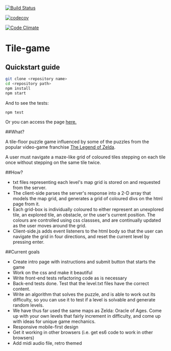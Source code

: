 [![Build Status](https://travis-ci.org/bradreeder/Tile-game.svg?branch=master)](https://travis-ci.org/bradreeder/Tile-game)

[![codecov](https://codecov.io/gh/bradreeder/Tile-game/branch/master/graph/badge.svg)](https://codecov.io/gh/bradreeder/Tile-game)

[![Code Climate](https://codeclimate.com/github/bradreeder/Tile-game/badges/gpa.svg)](https://codeclimate.com/github/bradreeder/Tile-game)

# Tile-game

## Quickstart guide
``` bash
git clone <repository name>
cd <repository path>
npm install
npm start
```

And to see the tests:
``` bash
npm test
```

Or you can access the page [here.](https://evening-reef-36937.herokuapp.com/)


##What?

A tile-floor puzzle game influenced by some of the puzzles from the popular
video-game franchise [The Legend of Zelda](https://en.wikipedia.org/wiki/The_Legend_of_Zelda).

A user must navigate a maze-like grid of coloured tiles stepping on each tile once without
stepping on the same tile twice.

##How?

* txt files representing each level's map grid is stored on and requested from the server.
* The client-side parses the server's response into a 2-D array that models the map grid, and generates a grid of coloured divs on the html page from it.
* Each grid-box is individually coloured to either represent an unexplored tile, an explored tile, an obstacle, or the user's current position. The colours are controlled using css classses, and are continually updated as the user moves around the grid.
* Client-side.js adds event listeners to the html body so that the user can navigate the grid in four directions, and reset the current level by pressing enter.

##Current goals

* Create intro page with instructions and submit button that starts the game
* Work on the css and make it beautiful
* Write front-end tests refactoring code as is necessary
* Back-end tests done. Test that the level.txt files have the correct content.
* Write an algorithm that solves the puzzle, and is able to work out its difficulty, so you can use it to test if a level is solvable and generate random levels.
* We have thus far used the same maps as Zelda: Oracle of Ages. Come up with your own levels that fairly increment in difficulty, and come up with ideas for unique game mechanics.
* Responsive mobile-first design
* Get it working in other browsers (i.e. get es6 code to work in other browsers)
* Add midi audio file, retro themed
